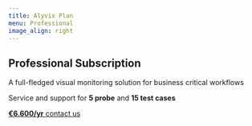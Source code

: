 ```yaml
---
title: Alyvix Plan
menu: Professional
image_align: right
---
```


## **Professional** Subscription

A full-fledged visual monitoring solution for business critical workflows

Service and support for **5 probe** and **15 test cases**

[**€6.600/yr** contact us](mailto:info@alyvix.com?classes=btn,btn-primary,btn-lg&target=_blank)
